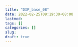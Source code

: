 ```yaml
---
title: "DIP_base_08"
date: 2022-02-25T09:19:30+08:00
lastmod:
tags: []
categories: []
slug:
draft: true
---
```


